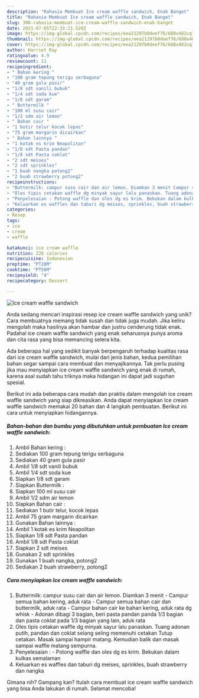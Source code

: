 ```yaml
---
description: "Rahasia Membuat Ice cream waffle sandwich, Enak Banget"
title: "Rahasia Membuat Ice cream waffle sandwich, Enak Banget"
slug: 308-rahasia-membuat-ice-cream-waffle-sandwich-enak-banget
date: 2021-07-05T22:33:21.520Z
image: https://img-global.cpcdn.com/recipes/eea21297b0deef76/680x482cq70/ice-cream-waffle-sandwich-foto-resep-utama.jpg
thumbnail: https://img-global.cpcdn.com/recipes/eea21297b0deef76/680x482cq70/ice-cream-waffle-sandwich-foto-resep-utama.jpg
cover: https://img-global.cpcdn.com/recipes/eea21297b0deef76/680x482cq70/ice-cream-waffle-sandwich-foto-resep-utama.jpg
author: Harriet Ray
ratingvalue: 4.9
reviewcount: 11
recipeingredient:
- " Bahan kering "
- "100 gram tepung terigu serbaguna"
- "40 gram gula pasir"
- "1/8 sdt vanili bubuk"
- "1/4 sdt soda kue"
- "1/8 sdt garam"
- " Buttermilk "
- "100 ml susu cair"
- "1/2 sdm air lemon"
- " Bahan cair "
- "1 butir telur kocok lepas"
- "75 gram margarin dicairkan"
- " Bahan lainnya "
- "1 kotak es krim Neapolitan"
- "1/8 sdt Pasta pandan"
- "1/8 sdt Pasta coklat"
- "2 sdt meises"
- "2 sdt sprinkles"
- "1 buah nangka potong2"
- "2 buah strawberry potong2"
recipeinstructions:
- "Buttermilk: campur susu cair dan air lemon. Diamkan 3 menit Campur semua bahan kering, aduk rata Campur semua bahan cair dan buttermilk, aduk rata Campur bahan cair ke bahan kering, aduk rata dg whisk Adonan dibagi 3 bagian, beri pasta pandan panda 1/3 bagian dan pasta coklat pada 1/3 bagian yang lain, aduk rata"
- "Oles tipis cetakan waffle dg minyak sayur lalu panaskan. Tuang adonan putih, pandan dan coklat selang seling memenuhi cetakan Tutup cetakan. Masak sampai hampir matang. Kemudian balik dan masak sampai waffle matang sempurna."
- "Penyelesaian : Potong waffle dan oles dg es krim. Bekukan dalam kulkas semalaman"
- "Keluarkan es waffles dan taburi dg meises, sprinkles, buah strawberry dan nangka"
categories:
- Resep
tags:
- ice
- cream
- waffle

katakunci: ice cream waffle 
nutrition: 226 calories
recipecuisine: Indonesian
preptime: "PT28M"
cooktime: "PT56M"
recipeyield: "4"
recipecategory: Dessert

---
```



![Ice cream waffle sandwich](https://img-global.cpcdn.com/recipes/eea21297b0deef76/680x482cq70/ice-cream-waffle-sandwich-foto-resep-utama.jpg)

Anda sedang mencari inspirasi resep ice cream waffle sandwich yang unik? Cara membuatnya memang tidak susah dan tidak juga mudah. Jika keliru mengolah maka hasilnya akan hambar dan justru cenderung tidak enak. Padahal ice cream waffle sandwich yang enak seharusnya punya aroma dan cita rasa yang bisa memancing selera kita.



Ada beberapa hal yang sedikit banyak berpengaruh terhadap kualitas rasa dari ice cream waffle sandwich, mulai dari jenis bahan, kedua pemilihan bahan segar sampai cara membuat dan menyajikannya. Tak perlu pusing jika mau menyiapkan ice cream waffle sandwich yang enak di rumah, karena asal sudah tahu triknya maka hidangan ini dapat jadi suguhan spesial.


Berikut ini ada beberapa cara mudah dan praktis dalam mengolah ice cream waffle sandwich yang siap dikreasikan. Anda dapat menyiapkan Ice cream waffle sandwich memakai 20 bahan dan 4 langkah pembuatan. Berikut ini cara untuk menyiapkan hidangannya.

<!--inarticleads1-->

##### Bahan-bahan dan bumbu yang dibutuhkan untuk pembuatan Ice cream waffle sandwich:

1. Ambil  Bahan kering :
1. Sediakan 100 gram tepung terigu serbaguna
1. Sediakan 40 gram gula pasir
1. Ambil 1/8 sdt vanili bubuk
1. Ambil 1/4 sdt soda kue
1. Siapkan 1/8 sdt garam
1. Siapkan  Buttermilk :
1. Siapkan 100 ml susu cair
1. Ambil 1/2 sdm air lemon
1. Siapkan  Bahan cair :
1. Sediakan 1 butir telur, kocok lepas
1. Ambil 75 gram margarin dicairkan
1. Gunakan  Bahan lainnya :
1. Ambil 1 kotak es krim Neapolitan
1. Siapkan 1/8 sdt Pasta pandan
1. Ambil 1/8 sdt Pasta coklat
1. Siapkan 2 sdt meises
1. Gunakan 2 sdt sprinkles
1. Gunakan 1 buah nangka, potong2
1. Sediakan 2 buah strawberry, potong2




<!--inarticleads2-->

##### Cara menyiapkan Ice cream waffle sandwich:

1. Buttermilk: campur susu cair dan air lemon. Diamkan 3 menit - Campur semua bahan kering, aduk rata - Campur semua bahan cair dan buttermilk, aduk rata - Campur bahan cair ke bahan kering, aduk rata dg whisk - Adonan dibagi 3 bagian, beri pasta pandan panda 1/3 bagian dan pasta coklat pada 1/3 bagian yang lain, aduk rata
1. Oles tipis cetakan waffle dg minyak sayur lalu panaskan. Tuang adonan putih, pandan dan coklat selang seling memenuhi cetakan Tutup cetakan. Masak sampai hampir matang. Kemudian balik dan masak sampai waffle matang sempurna.
1. Penyelesaian : - Potong waffle dan oles dg es krim. Bekukan dalam kulkas semalaman
1. Keluarkan es waffles dan taburi dg meises, sprinkles, buah strawberry dan nangka




Gimana nih? Gampang kan? Itulah cara membuat ice cream waffle sandwich yang bisa Anda lakukan di rumah. Selamat mencoba!
